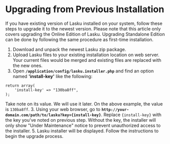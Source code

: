 # Upgrading from Previous Installation

If you have existing version of Lasku installed on your system, follow these 
steps to upgrade it to the newest version. Please note that this article 
only covers upgrading the Online Edition of Lasku. Upgrading Standalone 
Edition can be done by following the same procedure as first-time installation.

1. Download and unpack the newest Lasku zip package.
2. Upload Lasku files to your existing installation location on web server. 
   Your current files would be merged and existing files are replaced with the new ones.
3. Open **`/application/config/lasku.installer.php`** and find an option 
   named **'install-key'** like the following:
```
return array(
	'install-key' => "130ba8ff",
);
```
Take note on its value. We will use it later. On the above example, the 
value is `130ba8ff`.
3. Using your web browser, go to **`http://your-domain.com/path/to/lasku?key={install-key}`**. 
   Replace `{install-key}` with the key you've noted on previous step. 
   Without the key, the installer will only show "Under Maintenance" notice 
   to prevent unauthorized access to the installer.
5. Lasku installer will be displayed. Follow the instructions to begin 
   the upgrade process.

